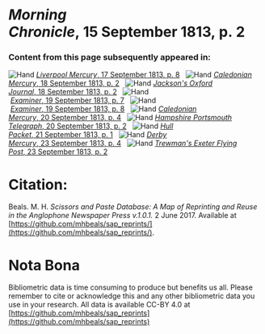 # *Morning Chronicle*, 15 September 1813, p. 2  
  
### Content from this page subsequently appeared in:  
![Hand](http://scissorsandpaste.net/wp-content/uploads/2017/06/smallhandpointer.png) [*Liverpool Mercury*, 17 September 1813, p. 8](https://mhbeals.github.io/sap_html/Liverpool-Mercury/Liverpool-Mercury-17-September-1813-p-8)  
![Hand](http://scissorsandpaste.net/wp-content/uploads/2017/06/smallhandpointer.png) [*Caledonian Mercury*, 18 September 1813, p. 2](https://mhbeals.github.io/sap_html/Caledonian-Mercury/Caledonian-Mercury-18-September-1813-p-2)  
![Hand](http://scissorsandpaste.net/wp-content/uploads/2017/06/smallhandpointer.png) [*Jackson's Oxford Journal*, 18 September 1813, p. 2](https://mhbeals.github.io/sap_html/Jackson's-Oxford-Journal/Jackson's-Oxford-Journal-18-September-1813-p-2)  
![Hand](http://scissorsandpaste.net/wp-content/uploads/2017/06/smallhandpointer.png) [*Examiner*, 19 September 1813, p. 7](https://mhbeals.github.io/sap_html/Examiner/Examiner-19-September-1813-p-7)  
![Hand](http://scissorsandpaste.net/wp-content/uploads/2017/06/smallhandpointer.png) [*Examiner*, 19 September 1813, p. 8](https://mhbeals.github.io/sap_html/Examiner/Examiner-19-September-1813-p-8)  
![Hand](http://scissorsandpaste.net/wp-content/uploads/2017/06/smallhandpointer.png) [*Caledonian Mercury*, 20 September 1813, p. 4](https://mhbeals.github.io/sap_html/Caledonian-Mercury/Caledonian-Mercury-20-September-1813-p-4)  
![Hand](http://scissorsandpaste.net/wp-content/uploads/2017/06/smallhandpointer.png) [*Hampshire Portsmouth Telegraph*, 20 September 1813, p. 2](https://mhbeals.github.io/sap_html/Hampshire-Portsmouth-Telegraph/Hampshire-Portsmouth-Telegraph-20-September-1813-p-2)  
![Hand](http://scissorsandpaste.net/wp-content/uploads/2017/06/smallhandpointer.png) [*Hull Packet*, 21 September 1813, p. 1](https://mhbeals.github.io/sap_html/Hull-Packet/Hull-Packet-21-September-1813-p-1)  
![Hand](http://scissorsandpaste.net/wp-content/uploads/2017/06/smallhandpointer.png) [*Derby Mercury*, 23 September 1813, p. 4](https://mhbeals.github.io/sap_html/Derby-Mercury/Derby-Mercury-23-September-1813-p-4)  
![Hand](http://scissorsandpaste.net/wp-content/uploads/2017/06/smallhandpointer.png) [*Trewman's Exeter Flying Post*, 23 September 1813, p. 2](https://mhbeals.github.io/sap_html/Trewman's-Exeter-Flying-Post/Trewman's-Exeter-Flying-Post-23-September-1813-p-2)  


# Citation: 

Beals. M. H. *Scissors and Paste Database: A Map of Reprinting and Reuse in the Anglophone Newspaper Press v.1.0.1.* 2 June 2017. Available at [https://github.com/mhbeals/sap_reprints/](https://github.com/mhbeals/sap_reprints/). 

# Nota Bona

Bibliometric data is time consuming to produce but benefits us all. Please remember to cite or acknowledge this and any other bibliometric data you use in your research. All data is available CC-BY 4.0 at [https://github.com/mhbeals/sap_reprints](https://github.com/mhbeals/sap_reprints)